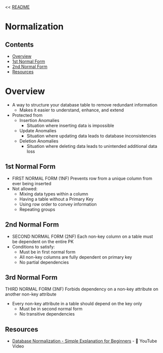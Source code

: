<< [README](./README.md)

# Normalization

## Contents
- [Overview](#overview)
- [1st Normal Form](#1st-normal-form)
- [2nd Normal Form](#2nd-normal-form)
- [Resources](#resources)

# Overview
- A way to structure your database table to remove redundant information 
    - Makes it easier to understand, enhance, and extend 
- Protected from 
    - Insertion Anomalies 
        - Situation where inserting data is impossible 
    - Update Anomalies 
        - Situation where updating data leads to database inconsistencies 
    - Deletion Anomalies 
        - Situation where deleting data leads to unintended additional data loss 

## 1st Normal Form
- FIRST NORMAL FORM (1NF) Prevents row from a unique column from ever being inserted
- Not allowed: 
    - Mixing data types within a column 
    - Having a table without a Primary Key 
    - Using row order to convey information 
    - Repeating groups

## 2nd Normal Form
- SECOND NORMAL FORM (2NF) Each non-key column on a table must be dependent on the entire PK 
- Conditions to satisfy: 
    - Must be in first normal form 
    - All non-key columns are fully dependent on primary key 
    - No partial dependencies

## 3rd Normal Form
THIRD NORMAL FORM (3NF) Forbids dependency on a non-key attribute on another non-key attribute 
- Every non-key attribute in a table should depend on the key only 
    - Must be in second normal form 
    - No transitive dependencies

## Resources
- [Database Normalization - Simple Explanation for Beginners](https://www.youtube.com/watch?v=xoTyrdT9SZI) - 🎥 YouTube Video